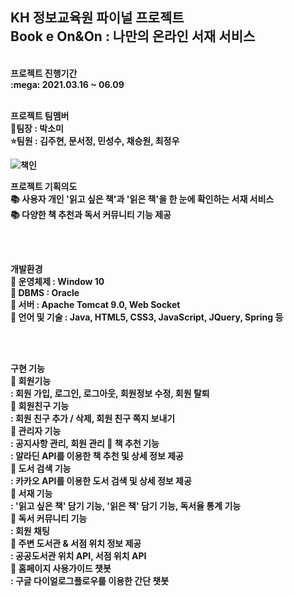 <h2>KH 정보교육원 파이널 프로젝트 <br> Book e On&On : 나만의 온라인 서재 서비스</h2>
<br>
<b>프로젝트 진행기간<b> <br>
:mega: 2021.03.16 ~ 06.09 <br> <br>

<b>프로젝트 팀멤버</b> <br>
🌟팀장 : 박소미 <br>
⭐팀원 : 김주현, 문서정, 민성수, 채승원, 최정우 <br>
  
![책인](https://user-images.githubusercontent.com/76642597/122225059-ae32c300-ceef-11eb-9bb1-d8087b0051bc.PNG)  
  
<b>프로젝트 기획의도</b> <br>
:books: 사용자 개인 '읽고 싶은 책'과 '읽은 책'을 한 눈에 확인하는 서재 서비스 <br>
:books: 다양한 책 추천과 독서 커뮤니티 기능 제공<br>

<br><br>

<b>개발환경</b> <br>
:pushpin: 운영체제 : Window 10 <br>
:pushpin: DBMS : Oracle <br>
:pushpin: 서버 : Apache Tomcat 9.0, Web Socket <br>
:pushpin: 언어 및 기술 : Java, HTML5, CSS3, JavaScript, JQuery, Spring 등 <br>

<br><br>

<b>구현 기능</b> <br>
:bookmark: 회원기능 <br>
: 회원 가입, 로그인, 로그아웃, 회원정보 수정, 회원 탈퇴 <br>
:bookmark: 회원친구 기능 <br>
: 회원 친구 추가 / 삭제, 회원 친구 쪽지 보내기 <br>
:bookmark: 관리자 기능 <br>
: 공지사항 관리, 회원 관리
:bookmark: 책 추천 기능 <br>
: 알라딘 API를 이용한 책 추천 및 상세 정보 제공 <br>
:bookmark: 도서 검색 기능 <br>
: 카카오 API를 이용한 도서 검색 및 상세 정보 제공 <br>
:bookmark: 서재 기능 <br>
: '읽고 싶은 책' 담기 기능, '읽은 책' 담기 기능, 독서율 통계 기능 <br>
:bookmark: 독서 커뮤니티 기능 <br>
: 회원 채팅 <br>
:bookmark: 주변 도서관 & 서점 위치 정보 제공 <br>
: 공공도서관 위치 API, 서점 위치 API <br>
:bookmark: 홈페이지 사용가이드 챗봇 <br>
: 구글 다이얼로그플로우를 이용한 간단 챗봇 <br>

